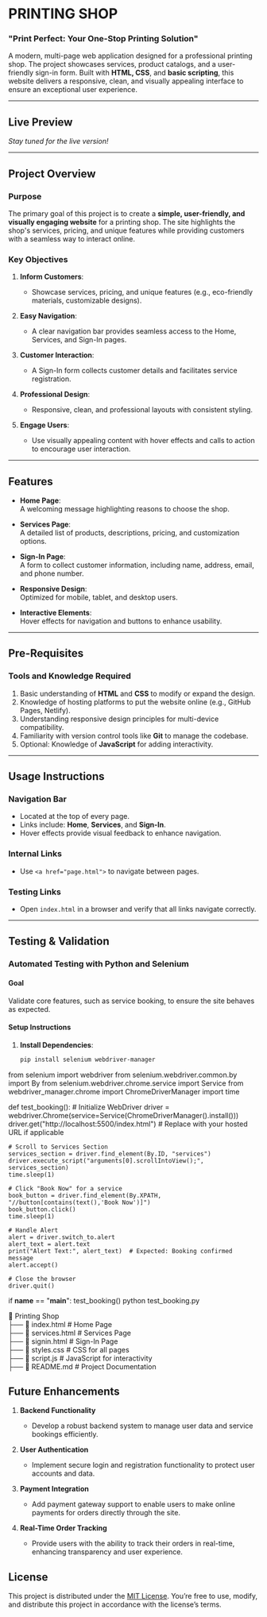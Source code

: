 # PRINTING SHOP  
### **"Print Perfect: Your One-Stop Printing Solution"**  

A modern, multi-page web application designed for a professional printing shop. The project showcases services, product catalogs, and a user-friendly sign-in form. Built with **HTML, CSS**, and **basic scripting**, this website delivers a responsive, clean, and visually appealing interface to ensure an exceptional user experience.  

---

## **Live Preview**  
_Stay tuned for the live version!_  

---

## **Project Overview**  

### **Purpose**  
The primary goal of this project is to create a **simple, user-friendly, and visually engaging website** for a printing shop. The site highlights the shop's services, pricing, and unique features while providing customers with a seamless way to interact online.  

### **Key Objectives**  
1. **Inform Customers**:  
   - Showcase services, pricing, and unique features (e.g., eco-friendly materials, customizable designs).  

2. **Easy Navigation**:  
   - A clear navigation bar provides seamless access to the Home, Services, and Sign-In pages.  

3. **Customer Interaction**:  
   - A Sign-In form collects customer details and facilitates service registration.  

4. **Professional Design**:  
   - Responsive, clean, and professional layouts with consistent styling.  

5. **Engage Users**:  
   - Use visually appealing content with hover effects and calls to action to encourage user interaction.  

---

## **Features**  

- **Home Page**:  
  A welcoming message highlighting reasons to choose the shop.  

- **Services Page**:  
  A detailed list of products, descriptions, pricing, and customization options.  

- **Sign-In Page**:  
  A form to collect customer information, including name, address, email, and phone number.  

- **Responsive Design**:  
  Optimized for mobile, tablet, and desktop users.  

- **Interactive Elements**:  
  Hover effects for navigation and buttons to enhance usability.  

---

## **Pre-Requisites**  

### **Tools and Knowledge Required**  
1. Basic understanding of **HTML** and **CSS** to modify or expand the design.  
2. Knowledge of hosting platforms to put the website online (e.g., GitHub Pages, Netlify).  
3. Understanding responsive design principles for multi-device compatibility.  
4. Familiarity with version control tools like **Git** to manage the codebase.  
5. Optional: Knowledge of **JavaScript** for adding interactivity.  

---

## **Usage Instructions**  

### **Navigation Bar**  
- Located at the top of every page.  
- Links include: **Home**, **Services**, and **Sign-In**.  
- Hover effects provide visual feedback to enhance navigation.  

### **Internal Links**  
- Use `<a href="page.html">` to navigate between pages.  

### **Testing Links**  
- Open `index.html` in a browser and verify that all links navigate correctly.  

---

## **Testing & Validation**  

### **Automated Testing with Python and Selenium**  

#### **Goal**  
Validate core features, such as service booking, to ensure the site behaves as expected.  

#### **Setup Instructions**  
1. **Install Dependencies**:  
   ```bash
   pip install selenium webdriver-manager
from selenium import webdriver
from selenium.webdriver.common.by import By
from selenium.webdriver.chrome.service import Service
from webdriver_manager.chrome import ChromeDriverManager
import time

def test_booking():
    # Initialize WebDriver
    driver = webdriver.Chrome(service=Service(ChromeDriverManager().install()))
    driver.get("http://localhost:5500/index.html")  # Replace with your hosted URL if applicable

    # Scroll to Services Section
    services_section = driver.find_element(By.ID, "services")
    driver.execute_script("arguments[0].scrollIntoView();", services_section)
    time.sleep(1)

    # Click "Book Now" for a service
    book_button = driver.find_element(By.XPATH, "//button[contains(text(),'Book Now')]")
    book_button.click()
    time.sleep(1)

    # Handle Alert
    alert = driver.switch_to.alert
    alert_text = alert.text
    print("Alert Text:", alert_text)  # Expected: Booking confirmed message
    alert.accept()

    # Close the browser
    driver.quit()

if __name__ == "__main__":
    test_booking()
python test_booking.py

📂 Printing Shop  
├── 📄 index.html         # Home Page  
├── 📄 services.html      # Services Page  
├── 📄 signin.html        # Sign-In Page  
├── 📄 styles.css         # CSS for all pages  
├── 📄 script.js          # JavaScript for interactivity  
├── 📄 README.md          # Project Documentation  

## **Future Enhancements**  

1. **Backend Functionality**  
   - Develop a robust backend system to manage user data and service bookings efficiently.  

2. **User Authentication**  
   - Implement secure login and registration functionality to protect user accounts and data.  

3. **Payment Integration**  
   - Add payment gateway support to enable users to make online payments for orders directly through the site.  

4. **Real-Time Order Tracking**  
   - Provide users with the ability to track their orders in real-time, enhancing transparency and user experience.
  
 ## License

This project is distributed under the [MIT License](https://opensource.org/licenses/MIT). You’re free to use, modify, and distribute this project in accordance with the license’s terms.
